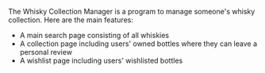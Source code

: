 The Whisky Collection Manager is a program to manage someone's whisky collection. Here are the main features:

- A main search page consisting of all whiskies
- A collection page including users' owned bottles where they can leave a personal review
- A wishlist page including users' wishlisted bottles
